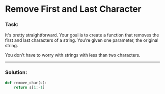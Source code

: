# Remove First and Last Character

### Task:

It's pretty straightforward. Your goal is to create a function that removes the first and last characters of a string. You're given one parameter, the original string. 

You don't have to worry with strings with less than two characters.

---

### Solution:

```python
def remove_char(s):
    return s[1:-1]
```
